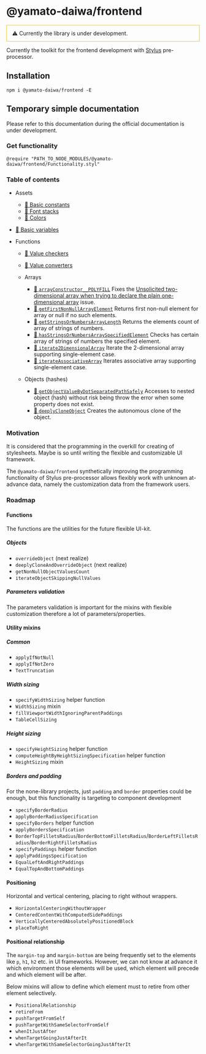 # @yamato-daiwa/frontend

<div style="border: 1px solid #F1C40F; padding: 12px 14px">
  ⚠ Currently the library is under development.
</div>


Currently the toolkit for the frontend development with [Stylus](https://github.com/stylus/stylus/) pre-processor.


## Installation

```
npm i @yamato-daiwa/frontend -E
```


## Temporary simple documentation

Please refer to this documentation during the official documentation is under development.


### Get functionality

```stylus
@require "PATH_TO_NODE_MODULES/@yamato-daiwa/frontend/Functionality.styl"
```

### Table of contents

* Assets
  * [📖 Basic constants](Documentation/Styles/01-Assets/01-BasicConstants/BasicConstants.md)
  * [📖 Font stacks](Documentation/Styles/01-Assets/02-FontStacks/FontStacks.md)
  * [📖 Colors](Documentation/Styles/01-Assets/03-Colors/Colors.md)
  
* [📖 Basic variables](Documentation/Styles/02-Kernel/01-BasicVariables/BasicVariables.md)

* Functions
  
  * [📖 Value checkers](Documentation/Styles/02-Kernel/02-Functions/01-ValueCheckers/ValueCheckers.md) 
  * [📖 Value converters](Documentation/Styles/02-Kernel/02-Functions/02-ValueConverters/ValueConverters.md)
    
  * Arrays
    * [📖 `arrayConstructor__POLYFILL`](Documentation/Styles/02-Kernel/02-Functions/03-Arrays/arrayConstructor__POLYFILL/arrayConstructor__POLYFILL.md)
      Fixes the [Unsolicited two-dimensional array when trying to declare the plain one-dimensional array](https://github.com/stylus/stylus/issues/2582) issue.
    * [📖 `getFirstNonNullArrayElement`](Documentation/Styles/02-Kernel/02-Functions/03-Arrays/getFirstNonNullElement/getFirstNonNullArrayElement.md)
      Returns first non-null element for array or null if no such elements.
    * [📖 `getStringsOrNumbersArrayLength`](Documentation/Styles/02-Kernel/02-Functions/03-Arrays/getStringsOrNumbersArrayLength/getStringsOrNumbersArrayLength.md)
      Returns the elements count of array of strings of numbers.
    * [📖 `hasStringsOrNumbersArraySpecifiedElement`](Documentation/Styles/02-Kernel/02-Functions/03-Arrays/hasStringsOrNumbersArraySpecifiedElement/hasStringsOrNumbersArraySpecifiedElement.md)
      Checks has certain array of strings of numbers the specified element.
    * [📖 `iterate2DimensionalArray`](Documentation/Styles/02-Kernel/02-Functions/03-Arrays/iterate2DimensionalArray/iterate2DimensionalArray.md)
      Iterate the 2-dimensional array supporting single-element case.
    * [📖 `iterateAssociativeArray`](Documentation/Styles/02-Kernel/02-Functions/03-Arrays/iterateAssociativeArray/iterateAssociativeArray.md)
      Iterates associative array supporting single-element case.
      
  * Objects (hashes)
    * [📖 `getObjectValueByDotSeparatedPathSafely`](Documentation/Styles/02-Kernel/02-Functions/04-Objects/getObjectValueByDotSeparatedPathSafely/getObjectValueByDotSeparatedPathSafely.md)
      Accesses to nested object (hash) without risk being throw the error when some property does not exist. 
    * [📖 `deeplyCloneObject`](Documentation/Styles/02-Kernel/02-Functions/04-Objects/deeplyCloneObject/deeplyCloneObject.md)
      Creates the autonomous clone of the object. 


### Motivation

It is considered that the programming in the overkill for creating of stylesheets.
Maybe is so until writing the flexible and customizable UI framework.

The `@yamato-daiwa/frontend` synthetically improving the programming functionality of Stylus pre-processor
allows flexibly work with unknown at-advance data, namely the customization data from the framework users.


### Roadmap

#### Functions

The functions are the utilities for the future flexible UI-kit.

##### Objects

* `overrideObject` (next realize)
* `deeplyCloneAndOverrideObject` (next realize)
* `getNonNullObjectValuesCount`
* `iterateObjectSkippingNullValues`


##### Parameters validation

The parameters validation is important for the mixins with flexible customization therefore a lot of parameters/properties.


#### Utility mixins

##### Common

* `applyIfNotNull`
* `applyIfNotZero`
* `TextTruncation`


##### Width sizing

* `specifyWidthSizing` helper function
* `WidthSizing` mixin 
* `fillViewportWidthIgnoringParentPaddings`
* `TableCellSizing`


##### Height sizing

* `specifyHeightSizing` helper function
* `computeHeightByHeightSizingSpecification` helper function
* `HeightSizing` mixin


##### Borders and padding


For the none-library projects, just `padding` and `border` properties could be enough, but this functionality is targeting to
component development 

* `specifyBorderRadius`
* `applyBorderRadiusSpecification`
* `specifyBorders` helper function
* `applyBordersSpecification`
* `BorderTopFilletsRadius`/`BorderBottomFilletsRadius`/`BorderLeftFilletsRadius`/`BorderRightFilletsRadius`
* `specifyPaddings` helper function
* `applyPaddingsSpecification`
* `EqualLeftAndRightPaddings`
* `EqualTopAndBottomPaddings`


#### Positioning

Horizontal and vertical centering, placing to right without wrappers.

* `HorizontalCenteringWithoutWrapper`
* `CenteredContentWithComputedSidePaddings`
* `VerticallyCenteredAbsolutelyPositionedBlock`
* `placeToRight`


#### Positional relationship

The `margin-top` and `margin-bottom` are being frequently set to the elements like `p`, `h1`, `h2` etc. in UI frameworks.
However, we can not know at advance it which environment those elements will be used, which element will precede and which
element will be after.

Below mixins will allow to define which element must to retire from other element selectively.

* `PositionalRelationship`
* `retireFrom`
* `pushTargetFromSelf`
* `pushTargetWithSameSelectorFromSelf`
* `whenItJustAfter`
* `whenTargetGoingJustAfterIt`
* `whenTargetWithSameSelectorGoingJustAfterIt`
